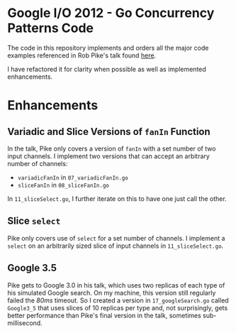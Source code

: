 # Google I/O 2012 - Go Concurrency Patterns Code
The code in this repository implements and orders all the major code examples referenced in Rob Pike's talk found [here](https://www.youtube.com/watch?v=f6kdp27TYZs).

I have refactored it for clarity when possible as well as implemented enhancements.

# Enhancements

## Variadic and Slice Versions of `fanIn` Function

In the talk, Pike only covers a version of `fanIn` with a set number of two input channels. I implement two versions that can accept an arbitrary number of channels:
* `variadicFanIn` in `07_variadicFanIn.go` 
* `sliceFanIn` in `08_sliceFanIn.go`

In `11_sliceSelect.go`, I further iterate on this to have one just call the other.

## Slice `select`

Pike only covers use of `select` for a set number of channels. I implement a `select` on an arbitrarily sized slice of input channels in `11_sliceSelect.go`.

## Google 3.5

Pike gets to Google 3.0 in his talk, which uses two replicas of each type of his simulated Google search. On my machine, this version still regularly failed the _80ms_ timeout. So I created a version in `17_googleSearch.go` called `Google3_5` that uses slices of 10 replicas per type and, not surprisingly, gets better performance than Pike's final version in the talk, sometimes sub-millisecond.